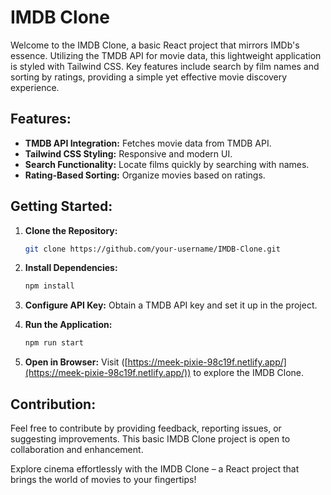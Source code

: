 
# IMDB Clone

Welcome to the IMDB Clone, a basic React project that mirrors IMDb's essence. Utilizing the TMDB API for movie data, this lightweight application is styled with Tailwind CSS. Key features include search by film names and sorting by ratings, providing a simple yet effective movie discovery experience.

## Features:

- **TMDB API Integration:** Fetches movie data from TMDB API.
- **Tailwind CSS Styling:** Responsive and modern UI.
- **Search Functionality:** Locate films quickly by searching with names.
- **Rating-Based Sorting:** Organize movies based on ratings.

## Getting Started:

1. **Clone the Repository:**
   ```bash
   git clone https://github.com/your-username/IMDB-Clone.git
   ```

2. **Install Dependencies:**
   ```bash
   npm install
   ```

3. **Configure API Key:**
   Obtain a TMDB API key and set it up in the project.

4. **Run the Application:**
   ```bash
   npm run start
   ```

5. **Open in Browser:**
   Visit ([https://meek-pixie-98c19f.netlify.app/](https://meek-pixie-98c19f.netlify.app/)) to explore the IMDB Clone.

## Contribution:

Feel free to contribute by providing feedback, reporting issues, or suggesting improvements. This basic IMDB Clone project is open to collaboration and enhancement.

Explore cinema effortlessly with the IMDB Clone – a React project that brings the world of movies to your fingertips!
```
